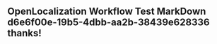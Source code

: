 <properties
ms.topic="hero-topic1"
ms.test1="hero-topic"
ms.test2="test"/>

## OpenLocalization Workflow Test MarkDown d6e6f00e-19b5-4dbb-aa2b-38439e628336 thanks!
